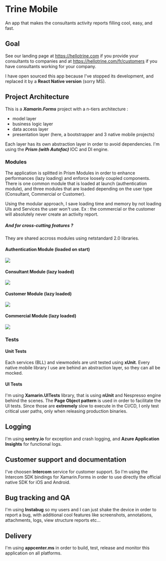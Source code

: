 # Trine Mobile
An app that makes the consultants activity reports filling cool, easy, and fast.

## Goal
See our landing page at https://hellotrine.com if you provide your consultants to companies and at https://hellotrine.com/fr/customers if you have consultants working for your company.

I have open sourced this app because I've stopped its development, and replaced it by a **React Native version** (sorry MS).

## Project Architecture
This is a ***Xamarin.Forms*** project with a n-tiers architecture :
- model layer
- business logic layer
- data access layer
- presentation layer (here, a bootstrapper and 3 native mobile projects)

Each layer has its own abstraction layer in order to avoid dependencies. 
I'm using the ***Prism (with Autofac)*** IOC and DI engine.


### Modules
The application is splitted in Prism Modules in order to enhance performances (lazy loading) and enforce loosely coupled components.
There is one common module that is loaded at launch (authentication module), and three modules that are loaded depending on the user type (Consultant, Commercial or Customer).

Using the modular approach, I save loading time and memory by not loading UIs and Services the user won't use.
Ex : the commercial or the customer will absolutely never create an activity report. 

##### And for cross-cutting features ?
They are shared accross modules using netstandard 2.0 libraries.

#### Authentication Module (loaded on start)
![](https://i.imgur.com/wRLOtLp.png)

#### Consultant Module (lazy loaded)
![](https://i.imgur.com/1PukEbh.png)

#### Customer Module (lazy loaded)
![](https://i.imgur.com/RyY0FCS.png)

#### Commercial Module (lazy loaded)
![](https://i.imgur.com/waDkgPQ.png)


### Tests
#### Unit Tests
Each services (BLL) and viewmodels are unit tested using **xUnit**. Every native mobile library I use are behind an abstraction layer, so they can all be mocked.
#### UI Tests
I'm using **Xamarin.UITests** library, that is using **nUnit** and Nespresso engine behind the scenes. 
The **Page Object pattern** is used in order to facilitate the UI tests.
Since those are **extremely** slow to execute in the CI/CD, I only test critical user paths, only when releasing production binaries.

## Logging 
I'm using **sentry.io** for exception and crash logging, and **Azure Application Insights** for functional logs.

## Customer support and documentation
I've choosen **Intercom** service for customer support.
So I'm using the Intercom SDK bindings for Xamarin.Forms in order to use directly the official native SDK for iOS and Android.

## Bug tracking and QA
I'm using **Instabug** so my users and I can just shake the device in order to report a bug, with additional cool features like screenshots, annotations, attachments, logs, view structure reports etc...

## Delivery
I'm using **appcenter.ms** in order to build, test, release and monitor this application on all platforms.

